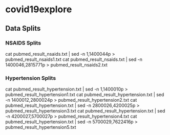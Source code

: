# covid19explore


## Data Splits

### NSAIDS Splits

cat pubmed_result_nsaids.txt | sed -n 1,1400044p > pubmed_result_nsaids1.txt
cat pubmed_result_nsaids.txt | sed -n 1400046,2815771p > pubmed_result_nsaids2.txt

### Hypertension Splits

cat pubmed_result_hypertension.txt | sed -n 1,1400010p > pubmed_result_hypertension1.txt
cat pubmed_result_hypertension.txt | sed -n 1400012,2800024p > pubmed_result_hypertension2.txt
cat pubmed_result_hypertension.txt | sed -n 2800026,4200025p > pubmed_result_hypertension3.txt
cat pubmed_result_hypertension.txt | sed -n 4200027,5700027p > pubmed_result_hypertension4.txt
cat pubmed_result_hypertension.txt | sed -n 5700029,7622416p > pubmed_result_hypertension5.txt